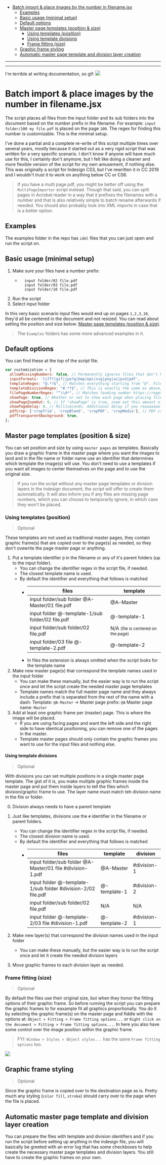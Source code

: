 - [Batch import & place images by the number in filename.jsx](#batch-import--place-images-by-the-number-in-filenamejsx)
  - [Examples](#examples)
  - [Basic usage (minimal setup)](#basic-usage-minimal-setup)
  - [Default options](#default-options)
  - [Master page templates (position & size)](#master-page-templates-position--size)
    - [Using templates (position)](#using-templates-position)
    - [Using template divisions](#using-template-divisions)
    - [Frame fitting (size)](#frame-fitting-size)
  - [Graphic frame styling](#graphic-frame-styling)
  - [Automatic master page template and division layer creation](#automatic-master-page-template-and-division-layer-creation)

____
____


I'm terrible at writing documentation, so gif:
![](https://raw.githubusercontent.com/joonaspaakko/Indesign-batch-import-and-place-images-by-the-number-in-filename/master/Batch%20import%20%26%20place%20images%20by%20the%20number%20in%20filename.gif)

# Batch import & place images by the number in filename.jsx

The script places all files from the input folder and its sub folders into the document based on the number prefix in the filename. For example: `input folder/100 my file.pdf` is placed on the page `100`. The regex for finding this number is customizable. This is the minimal setup. 

I've done a partial and a complete re-write of this script multiple times over several years, mostly because it started out as a very rigid script that was written for a very specific scenario. I don't know if anyone will have much use for this, I certainly don't anymore, but I felt like doing a cleaner and more flexible version of the script for my own amusement, if nothing else. This was originally a script for Indesign CS3, but I've rewritten it in CC 2019 and I wouldn't trust it to work on anything below CC or CS6.

> If you have a multi page pdf, you might be better off using the `MultiPageImporter` script instead. Though that said, you can split pages in Acrobat reader in a way that it prefixes the filenames with a number and that is also relatively simple to batch rename afterwards if needed. You should also probably look into XML imports in case that is a better option.

## Examples

The examples folder in the repo has `idml` files that you can just open and run the script on.

## Basic usage (minimal setup)

1. Make sure your files have a number prefix:
	- ```input folder/1 file.pdf
		input folder/02 file.pdf
		input folder/03 file.pdf
		input folder/10 file.pdf
2. Run the script
3. Select input folder

In this very basic scenario input files would end up on pages `1,2,3,10`, they'd all be centered in the document and not resized. You can read about setting the position and size below: [Master page templates (position & size)](#master-page-templates-position--size).

> The `Examples` folders has some more advanced examples in it.

## Default options

You can find these at the top of the script file.

```js
var customization = {
  allowMissingNumbers: false, // Permanently ignores files that don't have numbers in them
  inputFormats: 'tiff?|gif|jpe?g|bmp|eps|svg|png|ai|psd|pdf',
  templateRegex: "@.*?$", // Matches everything starting from "@". Filenames do not include extensions. https://regex101.com/r/MgiHaQ/1
  templateDivisionRegex: "#.*?$", // This is exactly the same as above, but just using the "#" character
  filePageNumberRegex: "^\\d*", // Matches leading number https://regex101.com/r/WqlhXS/1 (since these are strings, you need to double up the backslashes)
  showPage: true, // Whether or not to show each page when placing files. 
  showPageZoomOut: 0, // If "showPage" is true, zoom out this amount of times. 0 = fit page to window.
  showPageDelay: 0, // Milliseconds. Additional delay if you reaaaaaaally want to linger on the page after the file has been placed.
  pdfCrop: ['cropTrim', 'cropBleed', 'cropPDF', 'cropMedia'], // PDF crop fallback order
  pdfTransparentBackground: true,
};
```

## Master page templates (position & size)

You can set position and size by using `master pages` as templates. Basically you draw a graphic frame in the master page where you want the images to land and in the file name or folder name use an identifier that determines which template the image(s) will use. You don't need to use a templates if you want all images to center themselves on the page and to use the original size.

> If you run the script without any master page templates or division layers in the indesign document, the script will offer to create them automatically. It will also inform you if any files are missing page numbers, which you can choose to temporarily ignore, in which case they won't be placed.

### Using templates (position)

> Optional

These templates are not used as traditional master pages, they contain graphic frame(s) that are copied over to the page(s) as needed, so they don't ovewrite the page master page or anything.

1. Put a template identifier `@` in the filename or any of it's parent folders (up to the input folder).
	- You can change the identifier regex in the script file, if needed.
	- The closest template name is used.
	- By default the identifier and everything that follows is matched
		- |                       files                      | template                                          |
		  |--------------------------------------------------|---------------------------------------------------|
		  | input folder/sub folder @A-Master/01 file.pdf    | @A-Master                                         |
		  | input folder @-template-1/sub folder/02 file.pdf | @-template-1                                      |
		  | input folder/sub folder/02 file.pdf              | N/A <small>(file is centered on the page)</small> |
		  | input folder/03 file @-template-2.pdf            | @-template-2                                      |
		- In files the extension is always omitted when the script looks for the template name
2. Make new master page(s) that correspond the template names used in the input folder
	- You can make these manually, but the easier way is to run the script once and let the script create the needed master page templates
	- Template names match the full master page name and they always include a prefix that is separated from the rest of the name with a dash: Template: `@A-Master` → Master page prefix: `@A` Master page name: `Master`
3. Add at least one graphic frame per (master) page. This is where the image will be placed.
   - If you are using facing pages and want the left side and the right side to have identical positioning, you can remove one of the pages in the master.
   - Template master pages should only contain the graphic frames you want to use for the input files and nothing else. 

#### Using template divisions

> Optional

With divisions you can set multiple positions in a single master page template. The gist of it is, you make multiple graphic frames inside the master page and put them inside layers to tell the files which division/graphic frame to use. The layer name must match teh division name in the file or folder.

0. Division always needs to have a parent template
1. Just like templates, divisions use the `#` identifier in the filename or parent folders.
	- You can change the identifier regex in the script file, if needed.
	- The closest division name is used.
	- By default the identifier and everything that follows is matched
		- |                             files                            | template     | division    |
		  |--------------------------------------------------------------|--------------|-------------|
		  | input folder/sub folder @A-Master/01 file #division-1.pdf    | @A-Master    | #division-1 |
		  | input folder @-template-1/sub folder #division-2/02 file.pdf | @-template-1 | #division-2 |
		  | input folder/sub folder/02 file.pdf                          | N/A          | N/A         |
		  | input folder @-template-2/03 file #division-1.pdf            | @-template-2 | #division-1 |

2. Make new layer(s) that correspond the division names used in the input folder
	- You can make these manually, but the easier way is to run the script once and let it create the needed division layers
3. Move graphic frames to each division layer as needed.


### Frame fitting (size)

> Optional

By default the files use their original size, but when they honor the fitting options of their graphic frame. So before running the script you can prepare the graphic frames to for eaxample fit all graphics proportionally. You do it by selecting the graphic frame(s) on the master page and fiddle with the options at: `Object > Fitting > Frame fitting options...` or `Right click on the document > Fitting > Frame fitting options...`. In here you also have some control over the image position within the graphic frame. 

> FYI: `Window > Styles > Object styles...` has the same `Frame fitting options` too.

![](frame-fitting-options.png)

## Graphic frame styling

> Optional

Since the graphic frame is copied over to the destination page as is. Pretty much any styling (`color fill`, `stroke`) should carry over to the page when the file is placed.

## Automatic master page template and division layer creation

You can prepare the files with template and division identifiers and if you run the script before setting up anything in the indesign file, you will basically be greeted with an error log that has some checkboxes to help create the necessary master page templates and division layers. You still have to create the graphic frames on your own. 
